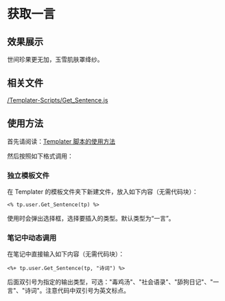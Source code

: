 # 获取一言

## 效果展示

世间珍果更无加，玉雪肌肤罩绛纱。

## 相关文件

[/Templater-Scripts/Get_Sentence.js](../../Templater-Scripts/Get_Sentence.js)

## 使用方法

首先请阅读：[Templater 脚本的使用方法](../Usages/How-to-Use-Templater-Script.md)

然后按照如下格式调用：

### 独立模板文件

在 Templater 的模板文件夹下新建文件，放入如下内容（无需代码块）：

```eta
<% tp.user.Get_Sentence(tp) %>
```

使用时会弹出选择框，选择要插入的类型。默认类型为“一言”。

### 笔记中动态调用

在笔记中直接输入如下内容（无需代码块）：

```eta
<%+ tp.user.Get_Sentence(tp, "诗词") %>
```

后面双引号为指定的输出类型，可选："毒鸡汤"、"社会语录"、"舔狗日记"、"一言"、"诗词"。注意代码中双引号为英文标点。